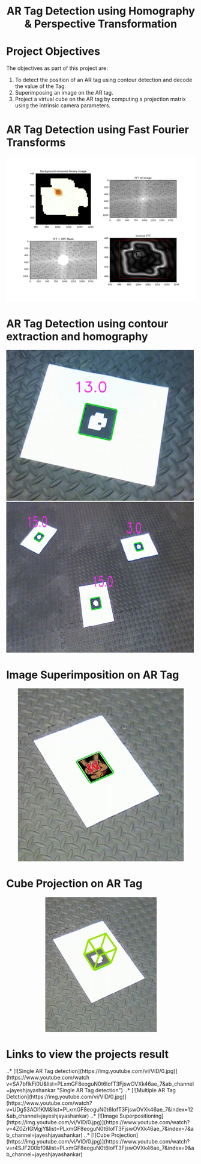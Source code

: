 <div align="center">
<h1>AR Tag Detection using Homography & Perspective Transformation</h1>
</div>

<h1>Project Objectives</h1>
The objectives as part of this project are:
<ol>
<li>To detect the position of an AR tag using contour detection and decode the value of the Tag.</li>
<li>Superimposing an image on the AR tag.</li>
<li>Project a virtual cube on the AR tag by computing a projection matrix using the intrinsic camera parameters.</li>
</ol>
  
<h1>AR Tag Detection using Fast Fourier Transforms</h1>
<p float="left">
<img src="https://github.com/jayesh68/April-Tag-Detection-homography/blob/main/FFT.png"/>
</p>
  

<h1>AR Tag Detection using contour extraction and homography</h1>
<p float="left">
<img src="https://github.com/jayesh68/April-Tag-Detection-homography/blob/main/Decode2.png" width="500" height="400" />
<img src="https://github.com/jayesh68/April-Tag-Detection-homography/blob/main/Decode3.png" width="500" height="400"/>
</p>

<h1>Image Superimposition on AR Tag</h1>
<p align="center">
<img src="https://github.com/jayesh68/April-Tag-Detection-homography/blob/main/Image_Superimpose.png"/>
</p>

<h1>Cube Projection on AR Tag</h1>
<p align="center">
<img src="https://github.com/jayesh68/April-Tag-Detection-homography/blob/main/cube_projection.png"/>
</p>

<h1>Links to view the projects result</h1>
..* [![Single AR Tag detection](https://img.youtube.com/vi/VID/0.jpg)](https://www.youtube.com/watch v=SA7bflkFi0U&list=PLxmGF8eoguN0t6IofT3FjswOVXk46ae_7&ab_channel=jayeshjayashankar "Single AR Tag detection")
..* [![Multiple AR Tag Detction](https://img.youtube.com/vi/VID/0.jpg)](https://www.youtube.com/watch?v=UDg53AOl1KM&list=PLxmGF8eoguN0t6IofT3FjswOVXk46ae_7&index=12&ab_channel=jayeshjayashankar)
..* [![Image Superpositioning](https://img.youtube.com/vi/VID/0.jpg)](https://www.youtube.com/watch?v=4Z0ZrIGMgjY&list=PLxmGF8eoguN0t6IofT3FjswOVXk46ae_7&index=7&ab_channel=jayeshjayashankar)
..* [![Cube Projection](https://img.youtube.com/vi/VID/0.jpg)](https://www.youtube.com/watch?v=r4SJF200bf0&list=PLxmGF8eoguN0t6IofT3FjswOVXk46ae_7&index=9&ab_channel=jayeshjayashankar)

